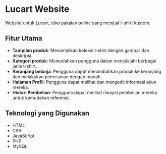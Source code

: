 # Lucart Website

Website untuk Lucart, toko pakaian online yang menjual t-shirt kustom.

## Fitur Utama

- **Tampilan produk**: Menampilkan koleksi t-shirt dengan gambar dan deskripsi.
- **Kategori produk**: Memudahkan pengguna dalam menjelajahi berbagai jenis t-shirt.
- **Keranjang belanja**: Pengguna dapat menambahkan produk ke keranjang dan melakukan pemesanan dengan mudah.
- **Halaman Profil**: Pengguna dapat melihat dan mengedit informasi akun mereka.
- **Histori Pembelian**: Pengguna dapat melihat riwayat pembelian mereka untuk kemudahan referensi.

## Teknologi yang Digunakan

- HTML
- CSS
- JavaScript
- PHP 
- MySQL 


